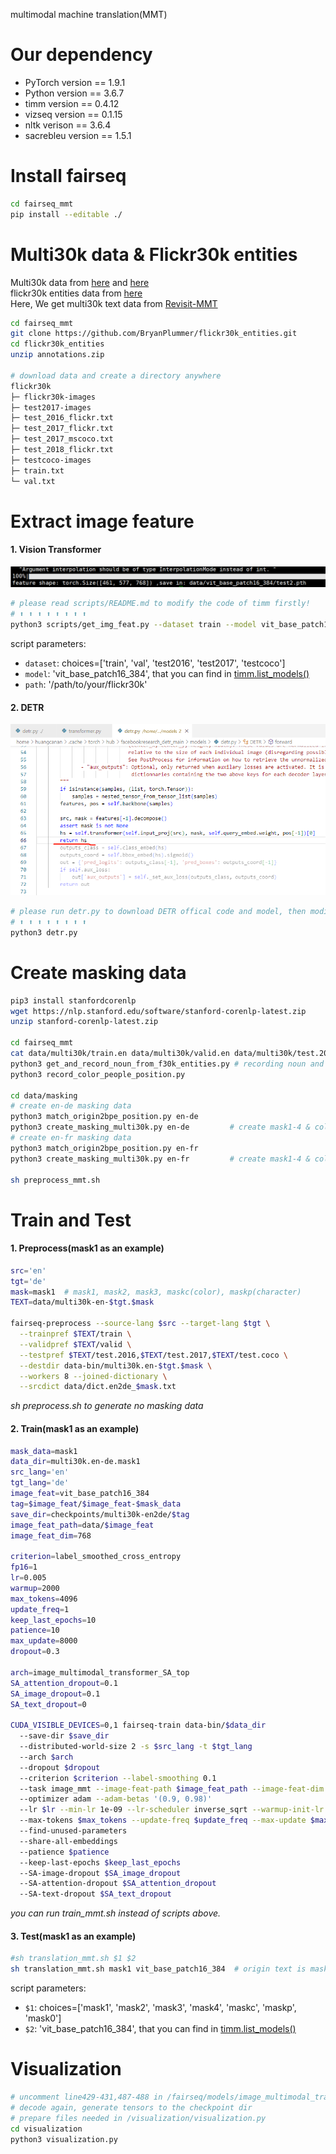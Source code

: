 multimodal machine translation(MMT) 
# Our dependency

* PyTorch version == 1.9.1
* Python version == 3.6.7
* timm version == 0.4.12
* vizseq version == 0.1.15
* nltk verison == 3.6.4
* sacrebleu version == 1.5.1

# Install fairseq

```bash
cd fairseq_mmt
pip install --editable ./
```

# Multi30k data & Flickr30k entities
Multi30k data from [here](https://github.com/multi30k/dataset) and [here](https://www.statmt.org/wmt17/multimodal-task.html)  
flickr30k entities data from [here](https://github.com/BryanPlummer/flickr30k_entities)  
Here, We get multi30k text data from [Revisit-MMT](https://github.com/LividWo/Revisit-MMT)
```bash
cd fairseq_mmt
git clone https://github.com/BryanPlummer/flickr30k_entities.git
cd flickr30k_entities
unzip annotations.zip

# download data and create a directory anywhere
flickr30k
├─ flickr30k-images
├─ test2017-images
├─ test_2016_flickr.txt
├─ test_2017_flickr.txt
├─ test_2017_mscoco.txt
├─ test_2018_flickr.txt
├─ testcoco-images
├─ train.txt
└─ val.txt
```

# Extract image feature
#### 1. Vision Transformer 
  ![image_feat_shape](image_feat_shape.png)
  ```bash
  # please read scripts/README.md to modify the code of timm firstly!
  # ⬆ ⬆ ⬆ ⬆ ⬆ ⬆ ⬆ ⬆
  python3 scripts/get_img_feat.py --dataset train --model vit_base_patch16_384 --path ../flickr30k
  ```
  script parameters:
  - ```dataset```: choices=['train', 'val', 'test2016', 'test2017', 'testcoco']
  - ```model```:  'vit_base_patch16_384', that you can find in [timm.list_models()](https://github.com/rwightman/pytorch-image-models/)
  - ```path```:    '/path/to/your/flickr30k'
  
#### 2. DETR 
  ![detr](detr.png)
  ```bash
  # please run detr.py to download DETR offical code and model, then modify detr.py (in detr offical code) to extract image feature!
  # ⬆ ⬆ ⬆ ⬆ ⬆ ⬆ ⬆ ⬆
  python3 detr.py
  ```

# Create masking data
```bash
pip3 install stanfordcorenlp 
wget https://nlp.stanford.edu/software/stanford-corenlp-latest.zip
unzip stanford-corenlp-latest.zip

cd fairseq_mmt
cat data/multi30k/train.en data/multi30k/valid.en data/multi30k/test.2016.en > train_val_test2016.en
python3 get_and_record_noun_from_f30k_entities.py # recording noun and nouns position in each sentence by flickr30k_entities
python3 record_color_people_position.py

cd data/masking
# create en-de masking data
python3 match_origin2bpe_position.py en-de
python3 create_masking_multi30k.py en-de         # create mask1-4 & color & people data 
# create en-fr masking data
python3 match_origin2bpe_position.py en-fr
python3 create_masking_multi30k.py en-fr         # create mask1-4 & color & people data 

sh preprocess_mmt.sh
```

# Train and Test
#### 1. Preprocess(mask1 as an example)
```bash
src='en'
tgt='de'
mask=mask1  # mask1, mask2, mask3, maskc(color), maskp(character)
TEXT=data/multi30k-en-$tgt.$mask

fairseq-preprocess --source-lang $src --target-lang $tgt \
  --trainpref $TEXT/train \
  --validpref $TEXT/valid \
  --testpref $TEXT/test.2016,$TEXT/test.2017,$TEXT/test.coco \
  --destdir data-bin/multi30k.en-$tgt.$mask \
  --workers 8 --joined-dictionary \
  --srcdict data/dict.en2de_$mask.txt
```
*sh preprocess.sh to generate no masking data*
#### 2. Train(mask1 as an example)
```bash
mask_data=mask1
data_dir=multi30k.en-de.mask1
src_lang='en'
tgt_lang='de'
image_feat=vit_base_patch16_384
tag=$image_feat/$image_feat-$mask_data
save_dir=checkpoints/multi30k-en2de/$tag
image_feat_path=data/$image_feat
image_feat_dim=768

criterion=label_smoothed_cross_entropy
fp16=1
lr=0.005
warmup=2000
max_tokens=4096
update_freq=1
keep_last_epochs=10
patience=10
max_update=8000
dropout=0.3

arch=image_multimodal_transformer_SA_top
SA_attention_dropout=0.1
SA_image_dropout=0.1
SA_text_dropout=0

CUDA_VISIBLE_DEVICES=0,1 fairseq-train data-bin/$data_dir
  --save-dir $save_dir
  --distributed-world-size 2 -s $src_lang -t $tgt_lang
  --arch $arch
  --dropout $dropout
  --criterion $criterion --label-smoothing 0.1
  --task image_mmt --image-feat-path $image_feat_path --image-feat-dim $image_feat_dim
  --optimizer adam --adam-betas '(0.9, 0.98)'
  --lr $lr --min-lr 1e-09 --lr-scheduler inverse_sqrt --warmup-init-lr 1e-07 --warmup-updates $warmup
  --max-tokens $max_tokens --update-freq $update_freq --max-update $max_update
  --find-unused-parameters
  --share-all-embeddings
  --patience $patience
  --keep-last-epochs $keep_last_epochs
  --SA-image-dropout $SA_image_dropout
  --SA-attention-dropout $SA_attention_dropout
  --SA-text-dropout $SA_text_dropout
```
*you can run train_mmt.sh instead of scripts above.*
#### 3. Test(mask1 as an example)
```bash
#sh translation_mmt.sh $1 $2
sh translation_mmt.sh mask1 vit_base_patch16_384  # origin text is mask0
```
script parameters:
- ```$1```: choices=['mask1', 'mask2', 'mask3', 'mask4', 'maskc', 'maskp', 'mask0']
- ```$2```:  'vit_base_patch16_384', that you can find in [timm.list_models()](https://github.com/rwightman/pytorch-image-models/)

# Visualization
```bash
# uncomment line429-431,487-488 in /fairseq/models/image_multimodal_transformer_SA.py
# decode again, generate tensors to the checkpoint dir
# prepare files needed in /visualization/visualization.py
cd visualization
python3 visualization.py
```
